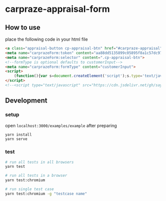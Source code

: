 # carpraze-appraisal-form

## How to use

place the following code in your html file
```html
<a class="appraisal-button cp-appraisal-btn" href="#carpraze-appraisal">appraisal</a>
<meta name="carprazeForm:token" content="aa88dd5135899c05895f8a1c57dc9748">
<meta name="carprazeForm:selector" content=".cp-appraisal-btn">
<!--formType is optional defaults to customerInput-->
<meta name="carprazeForm:formType" content="customerInput">
<script>
    (function(){var s=document.createElement('script');s.type='text/javascript';s.src='https://carpraze.s3.amazonaws.com/assets/js/customer_input_wp_form.js?v='+(new Date).toISOString().slice(0,13).replace(/[-T:]/g,'');document.head.appendChild(s);})();
</script>
<!--<script type="text/javascript" src="https://cdn.jsdelivr.net/gh/saynadim/carpraze-appraisal-form@1.7/appraisal-form.js"> </script>-->

```


## Development

### setup
open `localhost:3000/examples/example` after preparing
```bash
yarn install
yarn serve
```

### test
```bash
# run all tests in all browsers
yarn test

# run all tests in a browser
yarn test:chromium

# run single test case
yarn test:chromium -g "testcase name"
```
